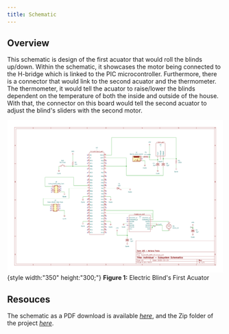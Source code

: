 ```yaml
---
title: Schematic
---
```


## Overview

This schematic is design of the first acuator that would roll the blinds up/down. Within the schematic, it showcases the motor being connected to the H-bridge which is linked to the PIC microcontroller. Furthermore, there is a connector that would link to the second acuator and the thermometer. The thermometer, it would tell the acuator to raise/lower the blinds dependent on the temperature of both the inside and outside of the house. With that, the connector on this board would tell the second acuator to adjust the blind's sliders with the second motor.


![schematic](Team105_AMP_schematicS.png){style width:"350" height:"300;"}
**Figure 1:** Electric Blind's First Acuator


## Resouces

The schematic as a PDF download is available [*here*](Team105_AMP_SS.pdf), and the Zip folder of the project [*here*](Team105_AMP_SS_zip).